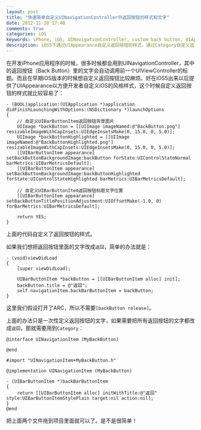 ```yaml
---
layout: post
title: "快速简单自定义UINavigationController中返回按钮的样式和文字"
date: 2012-11-28 17:40
comments: true
categories: iOS
keywords: iPhone, iOS, UINavigationController, custom back button, UIAppearance, 自定义返回按钮
description: iOS5下通过UIAppearance自定义返回按钮的样式，通过Category自定义返回按钮的文字
---
```

在开发iPhone应用程序的时候，很多时候都会用到UINavigationController，其中的返回按钮（Back Button）里的文字会自动调用前一个UIViewController的标题。而且在早期iOS版本的时候想自定义返回按钮比较麻烦。好在iOS5出来以后提供了UIAppearance以方便开发者自定义iOS的风格样式，这个时候自定义返回按钮的样式就比较容易了：

``` objc
- (BOOL)application:(UIApplication *)application didFinishLaunchingWithOptions:(NSDictionary *)launchOptions
{
    // 自定义UIBarButtonItem返回按钮背景图片
    UIImage *backButton = [[UIImage imageNamed:@"BackButton.png"] resizableImageWithCapInsets:UIEdgeInsetsMake(0, 15.0, 0, 5.0)];
    UIImage *backButtonHighlighted = [[UIImage imageNamed:@"BackButtonHighlighted.png"] resizableImageWithCapInsets:UIEdgeInsetsMake(0, 15.0, 0, 5.0)];
    [[UIBarButtonItem appearance] setBackButtonBackgroundImage:backButton forState:UIControlStateNormal barMetrics:UIBarMetricsDefault];
    [[UIBarButtonItem appearance] setBackButtonBackgroundImage:backButtonHighlighted forState:UIControlStateHighlighted barMetrics:UIBarMetricsDefault];
    
    // 自定义UIBarButtonItem返回按钮标题文字位置
    [[UIBarButtonItem appearance] setBackButtonTitlePositionAdjustment:UIOffsetMake(-1.0, 0) forBarMetrics:UIBarMetricsDefault];
    
    return YES;
}
```

上面的代码自定义了返回按钮的样式。

如果我们想把返回按钮里面的文字改成`返回`，简单的办法就是：

``` objc
- (void)viewDidLoad
{
    [super viewDidLoad];
    
    UIBarButtonItem *backButton = [[UIBarButtonItem alloc] init];
    backButton.title = @"返回";
    self.navigationItem.backBarButtonItem = backButton;
}
```

这里我们假设打开了ARC，所以不需要`[backButton release]`。

上面的办法只是一次性定义返回按钮的文字，如果需要把所有返回按钮的文字都改成`返回`，那就需要用到`Category`：

``` objc UINavigationItem+MyBackButton.h
@interface UINavigationItem (MyBackButton)

@end
```

``` objc UINavigationItem+MyBackButton.m
#import "UINavigationItem+MyBackButton.h"

@implementation UINavigationItem (MyBackButton)

- (UIBarButtonItem *)backBarButtonItem
{
    return [[UIBarButtonItem alloc] initWithTitle:@"返回" style:UIBarButtonItemStylePlain target:nil action:nil];
}
@end
```

把上面两个文件拖到项目里面就可以了。是不是很简单！